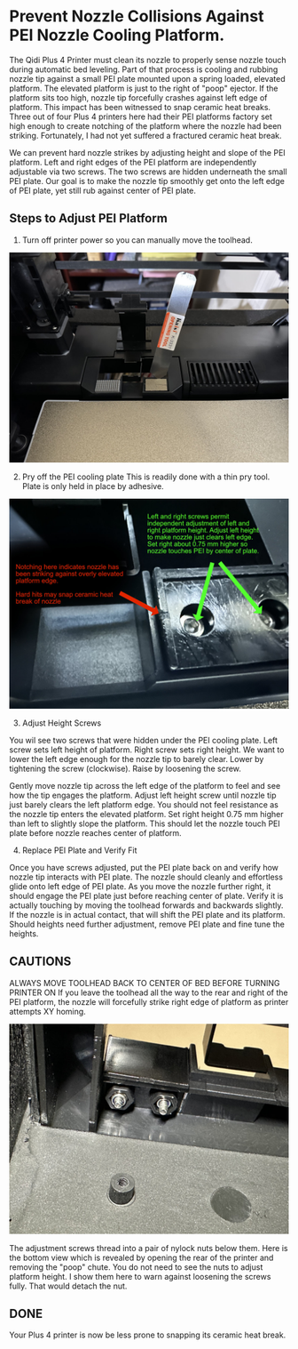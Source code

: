 # Prevent Nozzle Collisions Against PEI Nozzle Cooling Platform.

The Qidi Plus 4 Printer must clean its nozzle to properly sense nozzle touch during automatic bed leveling. Part of that process is cooling and rubbing nozzle tip against a small PEI plate mounted upon a spring loaded, elevated platform. The elevated platform is just to the right of "poop" ejector. If the platform sits too high, nozzle tip forcefully crashes against left edge of platform. This impact has been witnessed to snap ceramic heat breaks. Three out of four Plus 4 printers here had their PEI platforms factory set high enough to create notching of the platform where the nozzle had been striking. Fortunately, I had not yet suffered a fractured ceramic heat break.

We can prevent hard nozzle strikes by adjusting height and slope of the PEI platform. Left and right edges of the PEI platform are independently adjustable via two screws. The two screws are hidden underneath the small PEI plate. Our goal is to make the nozzle tip smoothly get onto the left edge of PEI plate, yet still rub against center of PEI plate.



## Steps to Adjust PEI Platform


1. Turn off printer power so you can manually move the toolhead. 





<img src="./pry%20off%20PEI%20cooling%20plate.jpg">

2. Pry off the PEI cooling plate
This is readily done with a thin pry tool. Plate is only held in place by adhesive. 




<img src="./screws.jpg">

3. Adjust Height Screws


You wil see two screws that were hidden under the PEI cooling plate. Left screw sets left height of platform. Right screw sets right height. We want to lower the left edge enough for the nozzle tip to barely clear. Lower by tightening the screw (clockwise). Raise by loosening the screw.


Gently move nozzle tip across the left edge of the platform to feel and see how the tip engages the platform. Adjust left height screw until nozzle tip just barely clears the left platform edge. You should not feel resistance as the nozzle tip enters the elevated platform. Set right height 0.75 mm higher than left to slightly slope the platform. This should let the nozzle touch PEI plate before nozzle reaches center of platform. 




4. Replace PEI Plate and Verify Fit

Once you have screws adjusted, put the PEI plate back on and verify how nozzle tip interacts with PEI plate. The nozzle should cleanly and effortless glide onto left edge of PEI plate. As you move the nozzle further right, it should engage the PEI plate just before reaching center of plate. Verify it is actually touching by moving the toolhead forwards and backwards slightly. If the nozzle is in actual contact, that will shift the PEI plate and its platform. Should heights need further adjustment, remove PEI plate and fine tune the heights.



## CAUTIONS

ALWAYS MOVE TOOLHEAD BACK TO CENTER OF BED BEFORE TURNING PRINTER ON
If you leave the toolhead all the way to the rear and right of the PEI platform, the nozzle will forcefully strike right edge of platform as printer attempts XY homing.



<img src="./nylock-nuts.jpg">

The adjustment screws thread into a pair of nylock nuts below them. Here is the bottom view which is revealed by opening the rear of the printer and removing the "poop" chute. You do not need to see the nuts to adjust platform height. I show them here to warn against loosening the screws fully. That would detach the nut.





## DONE 
Your Plus 4 printer is now be less prone to snapping its ceramic heat break.







